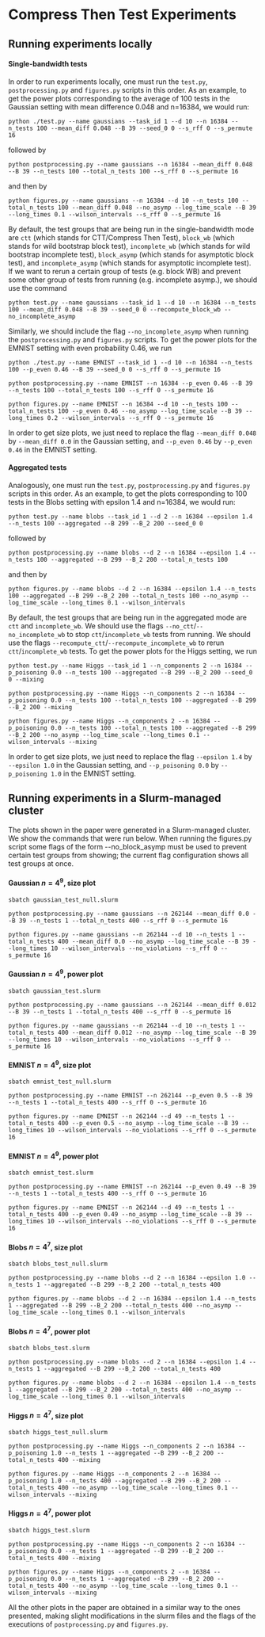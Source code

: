 # Compress Then Test Experiments

## Running experiments locally

#### Single-bandwidth tests
In order to run experiments locally, one must run the `test.py`, `postprocessing.py` and `figures.py` scripts in this order. As an example, to get the power plots corresponding to the average of 100 tests in the Gaussian setting with mean difference 0.048 and n=16384, we would run:
```
python ./test.py --name gaussians --task_id 1 --d 10 --n 16384 --n_tests 100 --mean_diff 0.048 --B 39 --seed_0 0 --s_rff 0 --s_permute 16
```
followed by
```
python postprocessing.py --name gaussians --n 16384 --mean_diff 0.048 --B 39 --n_tests 100 --total_n_tests 100 --s_rff 0 --s_permute 16
```
and then by
```
python figures.py --name gaussians --n 16384 --d 10 --n_tests 100 --total_n_tests 100 --mean_diff 0.048 --no_asymp --log_time_scale --B 39 --long_times 0.1 --wilson_intervals --s_rff 0 --s_permute 16
```
By default, the test groups that are being run in the single-bandwidth mode are `ctt` (which stands for CTT/Compress Then Test), `block_wb` (which stands for wild bootstrap block test), `incomplete_wb` (which stands for wild bootstrap incomplete test), `block_asymp` (which stands for asymptotic block test), and `incomplete_asymp` (which stands for asymptotic incomplete test).  
If we want to rerun a certain group of tests (e.g. block WB) and prevent some other group of tests from running (e.g. incomplete asymp.), we should use the command
```
python test.py --name gaussians --task_id 1 --d 10 --n 16384 --n_tests 100 --mean_diff 0.048 --B 39 --seed_0 0 --recompute_block_wb --no_incomplete_asymp
```
Similarly, we should include the flag `--no_incomplete_asymp` when running the `postprocessing.py` and `figures.py` scripts. 
To get the power plots for the EMNIST setting with even probability 0.46, we run
```
python ./test.py --name EMNIST --task_id 1 --d 10 --n 16384 --n_tests 100 --p_even 0.46 --B 39 --seed_0 0 --s_rff 0 --s_permute 16
```
```
python postprocessing.py --name EMNIST --n 16384 --p_even 0.46 --B 39 --n_tests 100 --total_n_tests 100 --s_rff 0 --s_permute 16
```
```
python figures.py --name EMNIST --n 16384 --d 10 --n_tests 100 --total_n_tests 100 --p_even 0.46 --no_asymp --log_time_scale --B 39 --long_times 0.2 --wilson_intervals --s_rff 0 --s_permute 16
```
In order to get size plots, we just need to replace the flag `--mean_diff 0.048` by `--mean_diff 0.0` in the Gaussian setting, and `--p_even 0.46` by `--p_even 0.46` in the EMNIST setting.

#### Aggregated tests
Analogously, one must run the `test.py`, `postprocessing.py` and `figures.py` scripts in this order. As an example, to get the plots corresponding to 100 tests in the Blobs setting with epsilon 1.4 and n=16384, we would run:
```
python test.py --name blobs --task_id 1 --d 2 --n 16384 --epsilon 1.4 --n_tests 100 --aggregated --B 299 --B_2 200 --seed_0 0
```
followed by
```
python postprocessing.py --name blobs --d 2 --n 16384 --epsilon 1.4 --n_tests 100 --aggregated --B 299 --B_2 200 --total_n_tests 100
```
and then by
```
python figures.py --name blobs --d 2 --n 16384 --epsilon 1.4 --n_tests 100 --aggregated --B 299 --B_2 200 --total_n_tests 100 --no_asymp --log_time_scale --long_times 0.1 --wilson_intervals
```
By default, the test groups that are being run in the aggregated mode are `ctt` and `incomplete_wb`. We should use the flags `--no_ctt`/`--no_incomplete_wb` to stop `ctt`/`incomplete_wb` tests from running. We should use the flags `--recompute_ctt`/`--recompute_incomplete_wb` to rerun `ctt`/`incomplete_wb` tests. To get the power plots for the Higgs setting, we run
```
python test.py --name Higgs --task_id 1 --n_components 2 --n 16384 --p_poisoning 0.0 --n_tests 100 --aggregated --B 299 --B_2 200 --seed_0 0 --mixing
```
```
python postprocessing.py --name Higgs --n_components 2 --n 16384 --p_poisoning 0.0 --n_tests 100 --total_n_tests 100 --aggregated --B 299 --B_2 200 --mixing
```
```
python figures.py --name Higgs --n_components 2 --n 16384 --p_poisoning 0.0 --n_tests 100 --total_n_tests 100 --aggregated --B 299 --B_2 200 --no_asymp --log_time_scale --long_times 0.1 --wilson_intervals --mixing
```
In order to get size plots, we just need to replace the flag `--epsilon 1.4` by `--epsilon 1.0` in the Gaussian setting, and `--p_poisoning 0.0` by `--p_poisoning 1.0` in the EMNIST setting.


## Running experiments in a Slurm-managed cluster
The plots shown in the paper were generated in a Slurm-managed cluster. We show the commands that were run below. When running the figures.py script some flags of the form --no_block_asymp must be used to prevent certain test groups from showing; the current flag configuration shows all test groups at once.

#### Gaussian $n=4^9$, size plot
```
sbatch gaussian_test_null.slurm
```
```
python postprocessing.py --name gaussians --n 262144 --mean_diff 0.0 --B 39 --n_tests 1 --total_n_tests 400 --s_rff 0 --s_permute 16
```
```
python figures.py --name gaussians --n 262144 --d 10 --n_tests 1 --total_n_tests 400 --mean_diff 0.0 --no_asymp --log_time_scale --B 39 --long_times 10 --wilson_intervals --no_violations --s_rff 0 --s_permute 16
```

#### Gaussian $n=4^9$, power plot
```
sbatch gaussian_test.slurm
```
```
python postprocessing.py --name gaussians --n 262144 --mean_diff 0.012 --B 39 --n_tests 1 --total_n_tests 400 --s_rff 0 --s_permute 16
```
```
python figures.py --name gaussians --n 262144 --d 10 --n_tests 1 --total_n_tests 400 --mean_diff 0.012 --no_asymp --log_time_scale --B 39 --long_times 10 --wilson_intervals --no_violations --s_rff 0 --s_permute 16
```

#### EMNIST $n=4^9$, size plot
```
sbatch emnist_test_null.slurm
```
```
python postprocessing.py --name EMNIST --n 262144 --p_even 0.5 --B 39 --n_tests 1 --total_n_tests 400 --s_rff 0 --s_permute 16
```
```
python figures.py --name EMNIST --n 262144 --d 49 --n_tests 1 --total_n_tests 400 --p_even 0.5 --no_asymp --log_time_scale --B 39 --long_times 10 --wilson_intervals --no_violations --s_rff 0 --s_permute 16
```

#### EMNIST $n=4^9$, power plot
```
sbatch emnist_test.slurm
```
```
python postprocessing.py --name EMNIST --n 262144 --p_even 0.49 --B 39 --n_tests 1 --total_n_tests 400 --s_rff 0 --s_permute 16
```
```
python figures.py --name EMNIST --n 262144 --d 49 --n_tests 1 --total_n_tests 400 --p_even 0.49 --no_asymp --log_time_scale --B 39 --long_times 10 --wilson_intervals --no_violations --s_rff 0 --s_permute 16
```

#### Blobs $n=4^7$, size plot
```
sbatch blobs_test_null.slurm
```
```
python postprocessing.py --name blobs --d 2 --n 16384 --epsilon 1.0 --n_tests 1 --aggregated --B 299 --B_2 200 --total_n_tests 400
```
```
python figures.py --name blobs --d 2 --n 16384 --epsilon 1.4 --n_tests 1 --aggregated --B 299 --B_2 200 --total_n_tests 400 --no_asymp --log_time_scale --long_times 0.1 --wilson_intervals
```

#### Blobs $n=4^7$, power plot
```
sbatch blobs_test.slurm
```
```
python postprocessing.py --name blobs --d 2 --n 16384 --epsilon 1.4 --n_tests 1 --aggregated --B 299 --B_2 200 --total_n_tests 400
```
```
python figures.py --name blobs --d 2 --n 16384 --epsilon 1.4 --n_tests 1 --aggregated --B 299 --B_2 200 --total_n_tests 400 --no_asymp --log_time_scale --long_times 0.1 --wilson_intervals
```

#### Higgs $n=4^7$, size plot
```
sbatch higgs_test_null.slurm
```
```
python postprocessing.py --name Higgs --n_components 2 --n 16384 --p_poisoning 1.0 --n_tests 1 --aggregated --B 299 --B_2 200 --total_n_tests 400 --mixing
```
```
python figures.py --name Higgs --n_components 2 --n 16384 --p_poisoning 1.0 --n_tests 400 --aggregated --B 299 --B_2 200 --total_n_tests 400 --no_asymp --log_time_scale --long_times 0.1 --wilson_intervals --mixing
```

#### Higgs $n=4^7$, power plot
```
sbatch higgs_test.slurm
```
```
python postprocessing.py --name Higgs --n_components 2 --n 16384 --p_poisoning 0.0 --n_tests 1 --aggregated --B 299 --B_2 200 --total_n_tests 400 --mixing
```
```
python figures.py --name Higgs --n_components 2 --n 16384 --p_poisoning 0.0 --n_tests 1 --aggregated --B 299 --B_2 200 --total_n_tests 400 --no_asymp --log_time_scale --long_times 0.1 --wilson_intervals --mixing
```

All the other plots in the paper are obtained in a similar way to the ones presented, making slight modifications in the slurm files and the flags of the executions of `postprocessing.py` and `figures.py`.